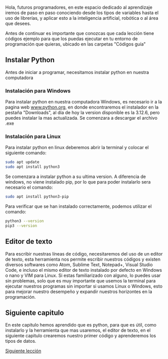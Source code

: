 Hola, futuros programadores, en este espacio dedicado al aprendizaje iremos de paso en paso conociendo desde los tipos de variables hasta el uso de librerías, y aplicar esto a la inteligencia artificial, robótica o al área que desees.

Antes de continuar es importante que conozcas que cada lección tiene códigos ejemplo para que los puedas ejecutar en tu entorno de programación que quieras, ubicado en las carpetas "Códigos guía" 
## Instalar Python

Antes de iniciar a programar, necesitamos instalar python en nuestra computadora

### Instalación para Windows
Para instalar python en nuestra computadora Windows, es necesario ir a la pagina web www.python.org, en donde encontraremos el instalador en la pestaña "Downloads", al día de hoy la version disponible es la 3.12.6, pero puedes instalar la mas actualizada.
Se comenzara a descargar el archivo .exe

### Instalación para Linux

Para instalar python en linux deberemos abrir la terminal y colocar el siguiente comando:
```bash
sudo apt update
sudo apt install python3
```
Se comenzara a instalar python a su ultima version. A diferencia de windows, no viene instalado pip, por lo que para poder instalarlo sera necesario el comando: 
```bash
sudo apt install python3-pip
```
Para verificar que se han instalado correctamente, podemos utilizar el comando:

```bash
python3 --version
pip3 --version
```


## Editor de texto

Para escribir nuestras líneas de código, necesitaremos del uso de un editor de texto, esta herramienta nos permite escribir nuestros códigos y existen diversos softwares como Atom, Sublime Text, Notepad+, Visual Studio Code, e incluso el mismo editor de texto instalado por defecto en Windows o nano y VIM para Linux.
Si estas familiarizado con alguno, lo puedes usar sin problemas, solo que es muy importante que usemos la terminal para ejecutar nuestros programas sin importar si usamos Linux o Windows, esto para mejorar nuestro desempeño y expandir nuestros horizontes en la programación.


## Siguiente capitulo 

En este capitulo hemos aprendido que es python, para que es útil, como instalarlo y la herramienta que mas usaremos, el editor de texto, en el siguiente capitulo crearemos nuestro primer código y aprenderemos los tipos de datos. 


[Siguiente lección](https://github.com/Bit-IO/Aprende_programacion_desde_0/tree/main/Lecci%C3%B3n%200)
